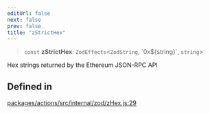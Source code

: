 ```yaml
---
editUrl: false
next: false
prev: false
title: "zStrictHex"
---
```


> `const` **zStrictHex**: `ZodEffects`\<`ZodString`, \`0x$\{string\}\`, `string`\>

Hex strings returned by the Ethereum JSON-RPC API

## Defined in

[packages/actions/src/internal/zod/zHex.js:29](https://github.com/evmts/tevm-monorepo/blob/main/packages/actions/src/internal/zod/zHex.js#L29)
